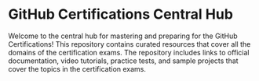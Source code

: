 # GitHub Certifications Central Hub

Welcome to the central hub for mastering and preparing for the GitHub Certifications! This repository contains curated resources that cover all the domains of the certification exams. The repository includes links to official documentation, video tutorials, practice tests, and sample projects that cover the topics in the certification exams.

